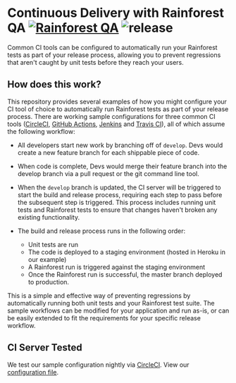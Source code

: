 # Continuous Delivery with Rainforest QA [![Rainforest QA](https://circleci.com/gh/rainforestapp/ci-sample.svg?style=shield)](https://circleci.com/gh/rainforestapp/workflows/ci-sample) ![release](https://github.com/rainforestapp/ci-sample/actions/workflows/release.yml/badge.svg)

Common CI tools can be configured to automatically run your Rainforest tests as part of your release process, allowing you to prevent regressions that aren't caught by unit tests before they reach your users.
## How does this work?

This repository provides several examples of how you might configure your CI tool of choice to automatically run Rainforest tests as part of your release process.
There are working sample configurations for three common CI tools ([CircleCI](./.circleci/config.yml), [GitHub Actions](./.github/workflows/release.yml), [Jenkins](./Jenkinsfile) and [Travis CI](./.travis.yml)), all of which assume the following workflow:

- All developers start new work by branching off of `develop`. Devs would create a new feature branch for each shippable piece of code.

- When code is complete, Devs would merge their feature branch into the develop branch via a pull request or the git command line tool.

- When the `develop` branch is updated, the CI server will be triggered to start the build and release process, requiring each step to pass before the subsequent step is triggered. This process includes running unit tests and Rainforest tests to ensure that changes haven't broken any existing functionality.

- The build and release process runs in the following order:
  - Unit tests are run
  - The code is deployed to a staging environment (hosted in Heroku in our example)
  - A Rainforest run is triggered against the staging environment
  - Once the Rainforest run is successful, the master branch deployed to production.

This is a simple and effective way of preventing regressions by automatically running both unit tests and your Rainforest test suite. The sample workflows can be modified for your application and run as-is, or can be easily extended to fit the requirements for your specific release workflow.

## CI Server Tested
We test our sample configuration nightly via [CircleCI](https://circleci.com/). View our [configuration file](./.circleci/config.yml).
